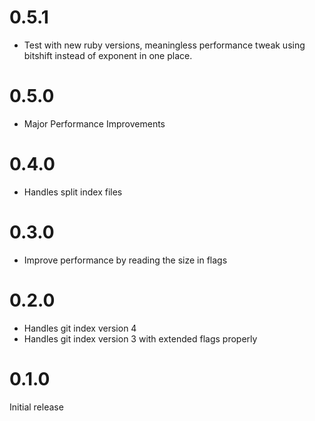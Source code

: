 # 0.5.1
- Test with new ruby versions, meaningless performance tweak using bitshift instead of exponent in one place.

# 0.5.0
- Major Performance Improvements

# 0.4.0
- Handles split index files

# 0.3.0
- Improve performance by reading the size in flags

# 0.2.0

- Handles git index version 4
- Handles git index version 3 with extended flags properly

# 0.1.0

Initial release
